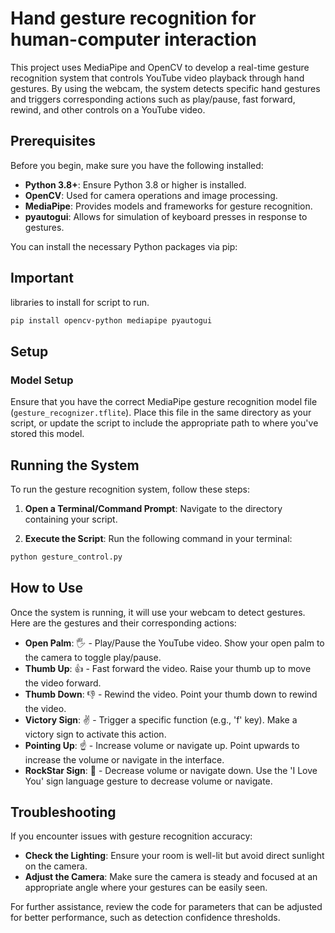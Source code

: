 # Hand gesture recognition for human-computer interaction

This project uses MediaPipe and OpenCV to develop a real-time gesture recognition system that controls YouTube video playback through hand gestures. By using the webcam, the system detects specific hand gestures and triggers corresponding actions such as play/pause, fast forward, rewind, and other controls on a YouTube video.

## Prerequisites

Before you begin, make sure you have the following installed:

- **Python 3.8+**: Ensure Python 3.8 or higher is installed.
- **OpenCV**: Used for camera operations and image processing.
- **MediaPipe**: Provides models and frameworks for gesture recognition.
- **pyautogui**: Allows for simulation of keyboard presses in response to gestures.

You can install the necessary Python packages via pip:


## Important
libraries to install for  script to run.

```bash
pip install opencv-python mediapipe pyautogui
```


## Setup

### Model Setup

Ensure that you have the correct MediaPipe gesture recognition model file (`gesture_recognizer.tflite`). Place this file in the same directory as your script, or update the script to include the appropriate path to where you've stored this model.

## Running the System

To run the gesture recognition system, follow these steps:

1. **Open a Terminal/Command Prompt**: Navigate to the directory containing your script.

2. **Execute the Script**: Run the following command in your terminal:



```bash
python gesture_control.py
```




## How to Use

Once the system is running, it will use your webcam to detect gestures. Here are the gestures and their corresponding actions:

- **Open Palm**: 🖐️ - Play/Pause the YouTube video. Show your open palm to the camera to toggle play/pause.
- **Thumb Up**: 👍 - Fast forward the video. Raise your thumb up to move the video forward.
- **Thumb Down**: 👎 - Rewind the video. Point your thumb down to rewind the video.
- **Victory Sign**: ✌️ - Trigger a specific function (e.g., 'f' key). Make a victory sign to activate this action.
- **Pointing Up**: ☝️ - Increase volume or navigate up. Point upwards to increase the volume or navigate in the interface.
- **RockStar Sign**: 🤟 - Decrease volume or navigate down. Use the 'I Love You' sign language gesture to decrease volume or navigate.

## Troubleshooting

If you encounter issues with gesture recognition accuracy:
- **Check the Lighting**: Ensure your room is well-lit but avoid direct sunlight on the camera.
- **Adjust the Camera**: Make sure the camera is steady and focused at an appropriate angle where your gestures can be easily seen.

For further assistance, review the code for parameters that can be adjusted for better performance, such as detection confidence thresholds.
